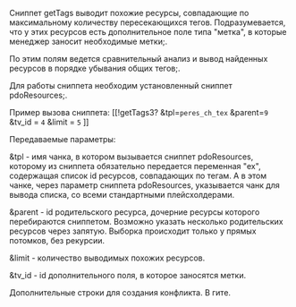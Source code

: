 Сниппет getTags выводит похожие ресурсы, совпадающие по максимальному количеству пересекающихся тегов. Подразумевается, что у этих ресурсов есть дополнительное поле типа "метка", в которые менеджер заносит необходимые метки;.

По этим полям ведется сравнительный анализ и вывод найденных ресурсов в порядке убывания общих тегов;.

Для работы сниппета необходим установленный сниппет pdoResources;.

Пример вызова сниппета:
[[!getTags3? 
&tpl=`peres_ch_tex` &parent=`9` 
&tv_id = `4` &limit = `5`
]]

Передаваемые параметры:

&tpl - имя чанка, в котором вызывается сниппет pdoResources, которому из сниппета обязательно передается переменная "ex", содержащая список id ресурсов, совпадающих по тегам. А в этом чанке, через параметр сниппета pdoResources, указывается чанк для вывода списка, со всеми стандартными плейсхолдерами.

&parent - id родительского ресурса, дочерние ресурсы которого перебираются сниппетом. Возможно указать несколько родительских ресурсов через запятую. Выборка происходит только у прямых потомков, без рекурсии.

&limit - количество выводимых похожих ресурсов.

&tv_id - id дополнительного поля, в которое заносятся метки.

Дополнительные строки для создания конфликта.
В гите.